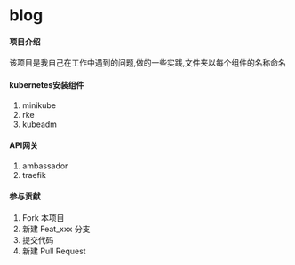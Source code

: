 # blog

#### 项目介绍
该项目是我自己在工作中遇到的问题,做的一些实践,文件夹以每个组件的名称命名


#### kubernetes安装组件

1. minikube
2. rke
3. kubeadm

#### API网关

1. ambassador
2. traefik

#### 参与贡献

1. Fork 本项目
2. 新建 Feat_xxx 分支
3. 提交代码
4. 新建 Pull Request